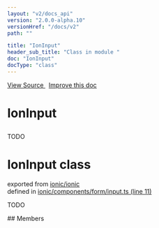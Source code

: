 ```yaml
---
layout: "v2/docs_api"
version: "2.0.0-alpha.10"
versionHref: "/docs/v2"
path: ""

title: "IonInput"
header_sub_title: "Class in module "
doc: "IonInput"
docType: "class"
---
```



<div class="improve-docs">
  <a href='http://github.com/driftyco/ionic/tree/master/#L'>
    View Source
  </a>
  &nbsp;
  <a href='http://github.com/driftyco/ionic/edit/master/#L'>
    Improve this doc
  </a>
</div>




<h1 class="api-title">

  IonInput



</h1>





TODO



<h1 class="class export">IonInput <span class="type">class</span></h1>
<p class="module">exported from <a href='undefined'>ionic/ionic</a><br/>
defined in <a href="https://github.com/driftyco/ionic2/tree/master/ionic/components/form/input.ts#L11-L80">ionic/components/form/input.ts (line 11)</a>
</p>
<p><p>TODO</p>
</p>
## Members

